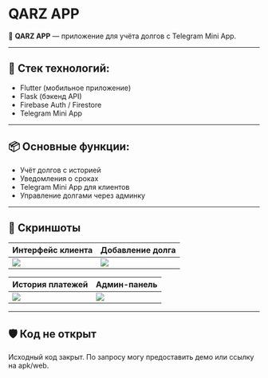 # QARZ APP

📱 **QARZ APP** — приложение для учёта долгов с Telegram Mini App.

---

## 🔧 Стек технологий:
- Flutter (мобильное приложение)
- Flask (бэкенд API)
- Firebase Auth / Firestore
- Telegram Mini App

---

## 📦 Основные функции:
- Учёт долгов с историей
- Уведомления о сроках
- Telegram Mini App для клиентов
- Управление долгами через админку

---

## 📸 Скриншоты

| Интерфейс клиента | Добавление долга |
|-------------------|------------------|
| ![](https://github.com/faraganiev/qarzapp/raw/main/screen1.png) | ![](https://github.com/faraganiev/qarzapp/raw/main/screen2.png) |

| История платежей | Админ-панель |
|------------------|--------------|
| ![](https://github.com/faraganiev/qarzapp/raw/main/screen3.png) | ![](https://github.com/faraganiev/qarzapp/raw/main/screen4.png) |


---

## 🛡 Код не открыт
Исходный код закрыт. По запросу могу предоставить демо или ссылку на apk/web.


